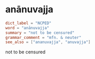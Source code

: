 # anānuvajja

``` toml
dict_label = "NCPED"
word = "anānuvajja"
summary = "not to be censured"
grammar_comment = "mfn. & neuter"
see_also = ["ananuvajja", "anuvajja"]
```

not to be censured

